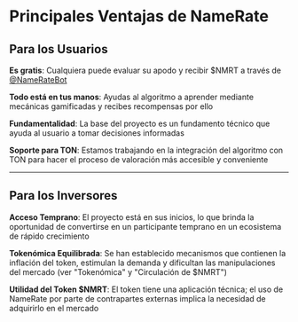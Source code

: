 # **Principales Ventajas de NameRate**

## **Para los Usuarios**

**Es gratis**: Cualquiera puede evaluar su apodo y recibir $NMRT a través de [@NameRateBot](https://t.me/NameRateBot/namerate)

**Todo está en tus manos**: Ayudas al algoritmo a aprender mediante mecánicas gamificadas y recibes recompensas por ello

**Fundamentalidad**: La base del proyecto es un fundamento técnico que ayuda al usuario a tomar decisiones informadas

**Soporte para TON**: Estamos trabajando en la integración del algoritmo con TON para hacer el proceso de valoración más accesible y conveniente

------

## **Para los Inversores**

**Acceso Temprano**: El proyecto está en sus inicios, lo que brinda la oportunidad de convertirse en un participante temprano en un ecosistema de rápido crecimiento

**Tokenómica Equilibrada**: Se han establecido mecanismos que contienen la inflación del token, estimulan la demanda y dificultan las manipulaciones del mercado (ver "Tokenómica" y "Circulación de $NMRT")

**Utilidad del Token $NMRT**: El token tiene una aplicación técnica; el uso de NameRate por parte de contrapartes externas implica la necesidad de adquirirlo en el mercado
